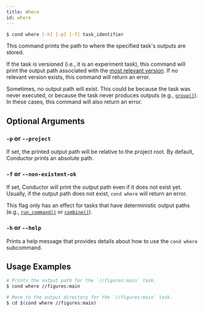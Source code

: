 ```yaml
---
title: Where
id: where
---
```


```bash
$ cond where [-h] [-p] [-f] task_identifier
```

This command prints the path to where the specified task's outputs are stored.

If the task is versioned (i.e., it is an experiment task), this command will
print the output path associated with the [most relevant version](task-types/run-experiment.md#versioning-and-caching-semantics).
If no relevant version exists, this command will return an error.

Sometimes, no output path will exist. This could be because the task was never
executed, or because the task never produces outputs (e.g.,
[`group()`](task-types/group.md)). In these cases, this command will also return
an error.

## Optional Arguments

### `-p` or `--project`

If set, the printed output path will be relative to the project root. By
default, Conductor prints an absolute path.

### `-f` or `--non-existent-ok`

If set, Conductor will print the output path even if it does not exist yet.
Usually, if the output path does not exist, `cond where` will return an error.

This flag only has an effect for tasks that have deterministic output paths
(e.g., [`run_command()`](task-types/run-command.md) or
[`combine()`](task-types/combine.md)).

### `-h` or `--help`

Prints a help message that provides details about how to use the `cond where`
subcommand.

## Usage Examples

```bash
# Prints the output path for the `//figures:main` task.
$ cond where //figures:main

# Move to the output directory for the `//figures:main` task.
$ cd $(cond where //figures:main)
```
